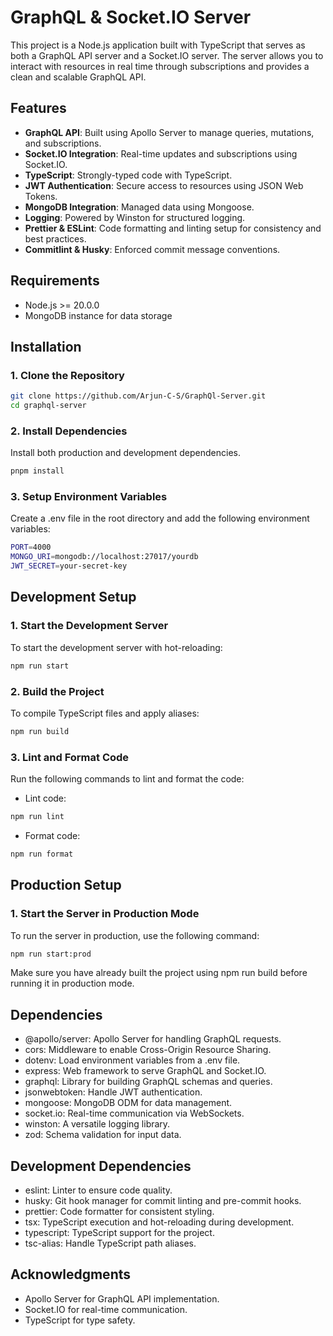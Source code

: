 # GraphQL & Socket.IO Server

This project is a Node.js application built with TypeScript that serves as both a GraphQL API server and a Socket.IO server. The server allows you to interact with resources in real time through subscriptions and provides a clean and scalable GraphQL API.

## Features

- **GraphQL API**: Built using Apollo Server to manage queries, mutations, and subscriptions.
- **Socket.IO Integration**: Real-time updates and subscriptions using Socket.IO.
- **TypeScript**: Strongly-typed code with TypeScript.
- **JWT Authentication**: Secure access to resources using JSON Web Tokens.
- **MongoDB Integration**: Managed data using Mongoose.
- **Logging**: Powered by Winston for structured logging.
- **Prettier & ESLint**: Code formatting and linting setup for consistency and best practices.
- **Commitlint & Husky**: Enforced commit message conventions.

## Requirements

- Node.js >= 20.0.0
- MongoDB instance for data storage

## Installation

### 1. Clone the Repository

```bash
git clone https://github.com/Arjun-C-S/GraphQl-Server.git
cd graphql-server
```

### 2. Install Dependencies

Install both production and development dependencies.

```bash
pnpm install
```

### 3. Setup Environment Variables

Create a .env file in the root directory and add the following environment variables:

```bash
PORT=4000
MONGO_URI=mongodb://localhost:27017/yourdb
JWT_SECRET=your-secret-key
```

## Development Setup

### 1. Start the Development Server

To start the development server with hot-reloading:

```bash
npm run start
```

### 2. Build the Project

To compile TypeScript files and apply aliases:

```bash
npm run build
```

### 3. Lint and Format Code

Run the following commands to lint and format the code:

- Lint code:

```bash
npm run lint
```

- Format code:

```bash
npm run format
```

## Production Setup

### 1. Start the Server in Production Mode

To run the server in production, use the following command:

```bash
npm run start:prod
```

Make sure you have already built the project using npm run build before running it in production mode.

## Dependencies
- @apollo/server: Apollo Server for handling GraphQL requests.
- cors: Middleware to enable Cross-Origin Resource Sharing.
- dotenv: Load environment variables from a .env file.
- express: Web framework to serve GraphQL and Socket.IO.
- graphql: Library for building GraphQL schemas and queries.
- jsonwebtoken: Handle JWT authentication.
- mongoose: MongoDB ODM for data management.
- socket.io: Real-time communication via WebSockets.
- winston: A versatile logging library.
- zod: Schema validation for input data.

## Development Dependencies

- eslint: Linter to ensure code quality.
- husky: Git hook manager for commit linting and pre-commit hooks.
- prettier: Code formatter for consistent styling.
- tsx: TypeScript execution and hot-reloading during development.
- typescript: TypeScript support for the project.
- tsc-alias: Handle TypeScript path aliases.

## Acknowledgments
- Apollo Server for GraphQL API implementation.
- Socket.IO for real-time communication.
- TypeScript for type safety.